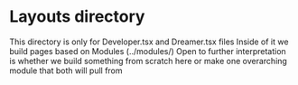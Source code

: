 # Layouts directory

This directory is only for Developer.tsx and Dreamer.tsx files
Inside of it we build pages based on Modules (../modules/)
Open to further interpretation is whether we build something from scratch here or make one overarching module that both will pull from
